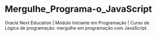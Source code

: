 # Mergulhe_Programa-o_JavaScript
Oracle Next Education | Módulo Iniciante em Programação | Curso de Lógica de programação: mergulhe em programação com JavaScript.

